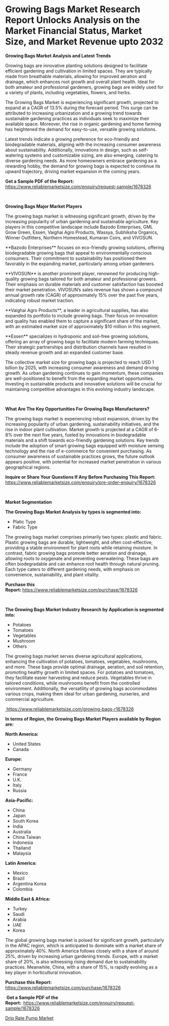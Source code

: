 <p><h1>Growing Bags Market Research Report Unlocks Analysis on the Market Financial Status, Market Size, and Market Revenue upto 2032</h1></p><p><strong>Growing Bags Market Analysis and Latest Trends</strong></p>
<p><p>Growing bags are innovative planting solutions designed to facilitate efficient gardening and cultivation in limited spaces. They are typically made from breathable materials, allowing for improved aeration and drainage, which enhances root growth and overall plant health. Ideal for both amateur and professional gardeners, growing bags are widely used for a variety of plants, including vegetables, flowers, and herbs.</p><p>The Growing Bags Market is experiencing significant growth, projected to expand at a CAGR of 13.5% during the forecast period. This surge can be attributed to increasing urbanization and a growing trend towards sustainable gardening practices as individuals seek to maximize their available space. Moreover, the rise in organic gardening and home farming has heightened the demand for easy-to-use, versatile growing solutions.</p><p>Latest trends indicate a growing preference for eco-friendly and biodegradable materials, aligning with the increasing consumer awareness about sustainability. Additionally, innovations in design, such as self-watering systems and customizable sizing, are also emerging, catering to diverse gardening needs. As more homeowners embrace gardening as a rewarding hobby, the demand for growing bags is expected to continue its upward trajectory, driving market expansion in the coming years.</p></p>
<p><strong>Get a Sample PDF of the Report:&nbsp;</strong> <a href="https://www.reliablemarketsize.com/enquiry/request-sample/1678326?utm_campaign=2271&utm_medium=2&utm_source=Github&utm_content=ia&utm_term=25032025&utm_id=growing-bags">https://www.reliablemarketsize.com/enquiry/request-sample/1678326</a></p>
<p>&nbsp;</p>
<p><strong>Growing Bags Major Market Players</strong></p>
<p><p>The growing bags market is witnessing significant growth, driven by the increasing popularity of urban gardening and sustainable agriculture. Key players in this competitive landscape include Bazodo Enterprises, GML Grow Green, Essen, Vaighai Agro Products, Wassya, Subhiksha Organics, Winner Outfitters, Northern Homestead, Kumaran Coirs, and VIVOSUN.</p><p>**Bazodo Enterprises** focuses on eco-friendly growing solutions, offering biodegradable growing bags that appeal to environmentally conscious consumers. Their commitment to sustainability has positioned them favorably in the expanding market, particularly among urban gardeners.</p><p>**VIVOSUN** is another prominent player, renowned for producing high-quality growing bags tailored for both amateur and professional growers. Their emphasis on durable materials and customer satisfaction has boosted their market penetration. VIVOSUN’s sales revenue has shown a compound annual growth rate (CAGR) of approximately 15% over the past five years, indicating robust market traction.</p><p>**Vaighai Agro Products**, a leader in agricultural supplies, has also expanded its portfolio to include growing bags. Their focus on innovation and quality has enabled them to capture a significant share of the market, with an estimated market size of approximately $10 million in this segment.</p><p>**Essen** specializes in hydroponic and soil-free growing solutions, offering an array of growing bags to facilitate modern farming techniques. Their strategic partnerships and distribution channels have resulted in steady revenue growth and an expanded customer base.</p><p>The collective market size for growing bags is projected to reach USD 1 billion by 2025, with increasing consumer awareness and demand driving growth. As urban gardening continues to gain momentum, these companies are well-positioned to benefit from the expanding market opportunities. Investing in sustainable products and innovative solutions will be crucial for maintaining competitive advantages in this evolving industry landscape.</p></p>
<p>&nbsp;</p>
<p><strong>What Are The Key Opportunities For Growing Bags Manufacturers?</strong></p>
<p><p>The growing bags market is experiencing robust expansion, driven by the increasing popularity of urban gardening, sustainability initiatives, and the rise in indoor plant cultivation. Market growth is projected at a CAGR of 6-8% over the next five years, fueled by innovations in biodegradable materials and a shift towards eco-friendly gardening solutions. Key trends include the adoption of smart growing bags equipped with moisture sensing technology and the rise of e-commerce for convenient purchasing. As consumer awareness of sustainable practices grows, the future outlook appears positive, with potential for increased market penetration in various geographical regions.</p></p>
<p><strong>Inquire or Share Your Questions If Any Before Purchasing This Report:</strong> <a href="https://www.reliablemarketsize.com/enquiry/pre-order-enquiry/1678326?utm_campaign=2271&utm_medium=2&utm_source=Github&utm_content=ia&utm_term=25032025&utm_id=growing-bags">https://www.reliablemarketsize.com/enquiry/pre-order-enquiry/1678326</a></p>
<p>&nbsp;</p>
<p><strong>Market Segmentation</strong></p>
<p><strong>The Growing Bags Market Analysis by types is segmented into:</strong></p>
<p><ul><li>Platic Type</li><li>Fabric Type</li></ul></p>
<p><p>The growing bags market comprises primarily two types: plastic and fabric. Plastic growing bags are durable, lightweight, and often cost-effective, providing a stable environment for plant roots while retaining moisture. In contrast, fabric growing bags promote better aeration and drainage, allowing roots to oxygenate and preventing overwatering. These bags are often biodegradable and can enhance root health through natural pruning. Each type caters to different gardening needs, with emphasis on convenience, sustainability, and plant vitality.</p></p>
<p><strong>Purchase this Report:&nbsp;</strong><a href="https://www.reliablemarketsize.com/purchase/1678326?utm_campaign=2271&utm_medium=2&utm_source=Github&utm_content=ia&utm_term=25032025&utm_id=growing-bags">https://www.reliablemarketsize.com/purchase/1678326</a></p>
<p>&nbsp;</p>
<p><strong>The Growing Bags Market Industry Research by Application is segmented into:</strong></p>
<p><ul><li>Potatoes</li><li>Tomatoes</li><li>Vegetables</li><li>Mushroom</li><li>Others</li></ul></p>
<p><p>The growing bags market serves diverse agricultural applications, enhancing the cultivation of potatoes, tomatoes, vegetables, mushrooms, and more. These bags provide optimal drainage, aeration, and soil retention, promoting healthy growth in limited spaces. For potatoes and tomatoes, they facilitate easier harvesting and reduce pests. Vegetables thrive in tailored conditions, while mushrooms benefit from the controlled environment. Additionally, the versatility of growing bags accommodates various crops, making them ideal for urban gardening, nurseries, and commercial agriculture.</p></p>
<p><a href="https://www.reliablemarketsize.com/growing-bags-r1678326?utm_campaign=2271&utm_medium=2&utm_source=Github&utm_content=ia&utm_term=25032025&utm_id=growing-bags">&nbsp;https://www.reliablemarketsize.com/growing-bags-r1678326</a></p>
<p><strong>In terms of Region, the Growing Bags Market Players available by Region are:</strong></p>
<p>
    <p> <strong> North America: </strong>
        <ul>
            <li>United States</li>
            <li>Canada</li>
        </ul>
        </p> 
    <p> <strong> Europe: </strong>
        <ul>
            <li>Germany</li>
            <li>France</li>
            <li>U.K.</li>
            <li>Italy</li>
            <li>Russia</li>
        </ul>
        </p> 
    <p> <strong> Asia-Pacific: </strong>
        <ul>
            <li>China</li>
            <li>Japan</li>
            <li>South Korea</li>
            <li>India</li>
            <li>Australia</li>
            <li>China Taiwan</li>
            <li>Indonesia</li>
            <li>Thailand</li>
            <li>Malaysia</li>
        </ul>
        </p> 
    <p> <strong> Latin America: </strong>
        <ul>
            <li>Mexico</li>
            <li>Brazil</li>
            <li>Argentina Korea</li>
            <li>Colombia</li>
        </ul>
        </p> 
    <p> <strong> Middle East & Africa: </strong>
        <ul>
            <li>Turkey</li>
            <li>Saudi</li>
            <li>Arabia</li>
            <li>UAE</li>
            <li>Korea</li>
        </ul>
    </p>
    </p>
<p><p>The global growing bags market is poised for significant growth, particularly in the APAC region, which is anticipated to dominate with a market share of approximately 40%. North America follows closely with a share of around 25%, driven by increasing urban gardening trends. Europe, with a market share of 20%, is also witnessing rising demand due to sustainability practices. Meanwhile, China, with a share of 15%, is rapidly evolving as a key player in horticultural innovation.</p></p>
<p><strong>Purchase this Report: </strong><a href="https://www.reliablemarketsize.com/purchase/1678326?utm_campaign=2271&utm_medium=2&utm_source=Github&utm_content=ia&utm_term=25032025&utm_id=growing-bags">https://www.reliablemarketsize.com/purchase/1678326</a></p>
<p>&nbsp;<strong>Get a Sample PDF of the Report:&nbsp;&nbsp;</strong><a href="https://www.reliablemarketsize.com/enquiry/request-sample/1678326?utm_campaign=2271&utm_medium=2&utm_source=Github&utm_content=ia&utm_term=25032025&utm_id=growing-bags">https://www.reliablemarketsize.com/enquiry/request-sample/1678326</a></p>
<p><strong></strong></p>
<p><p><a href="https://github.com/XavierTyler76/Market-Research-Report-List-1/blob/main/drip-rate-pump-market.md?utm_campaign=2271&utm_medium=2&utm_source=Github&utm_content=ia&utm_term=25032025&utm_id=growing-bags">Drip Rate Pump Market</a></p></p>